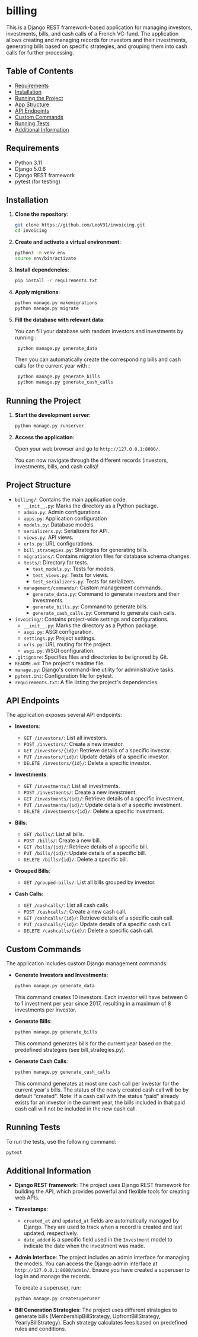 # billing
This is a Django REST framework-based application for managing investors, investments, bills, and cash calls of a French VC-fund. The application allows creating and managing records for investors and their investments, generating bills based on specific strategies, and grouping them into cash calls for further processing.

## Table of Contents

- [Requirements](#requirements)
- [Installation](#installation)
- [Running the Project](#running-the-project)
- [App Structure](#app-structure)
- [API Endpoints](#api-endpoints)
- [Custom Commands](#custom-commands)
- [Running Tests](#running-tests)
- [Additional Information](#additional-information)

## Requirements

- Python 3.11
- Django 5.0.6
- Django REST framework
- pytest (for testing)

## Installation

1. **Clone the repository**:

    ```sh
    git clone https://github.com/LeoV31/invoicing.git
    cd invoicing
    ```

2. **Create and activate a virtual environment**:

    ```sh
    python3 -m venv env
    source env/bin/activate
    ```

3. **Install dependencies**:

    ```sh
    pip install -r requirements.txt
    ```

4. **Apply migrations**:

    ```sh
    python manage.py makemigrations
    python manage.py migrate
    ```

5. **Fill the database with relevant data**:

    You can fill your database with random investors and investments by running :
   
   ```sh
    python manage.py generate_data
    ```
   
   Then you can automatically create the corresponding bills and cash calls for the current year with :
   
   ```sh
    python manage.py generate_bills
    python manage.py generate_cash_calls
    ```

## Running the Project

1. **Start the development server**:

    ```sh
    python manage.py runserver
    ```

2. **Access the application**:

    Open your web browser and go to `http://127.0.0.1:8000/`.

    You can now navigate through the different records (investors, investments, bills, and cash calls)!

## Project Structure

- `billing/`: Contains the main application code.
  - `__init__.py`: Marks the directory as a Python package.
  - `admin.py`: Admin configurations.
  - `apps.py`: Application configuration
  - `models.py`: Database models.
  - `serializers.py`: Serializers for API.
  - `views.py`: API views.
  - `urls.py`: URL configurations.
  - `bill_strategies.py`: Strategies for generating bills.
  - `migrations/`: Contains migration files for database schema changes.
  - `tests/`: Directory for tests.
    - `test_models.py`: Tests for models.
    - `test_views.py`: Tests for views.
    - `test_serializers.py`: Tests for serializers.
  - `management/commands/`: Custom management commands.
    - `generate_data.py`: Command to generate investors and their investments.
    - `generate_bills.py`: Command to generate bills.
    - `generate_cash_calls.py`: Command to generate cash calls.
- `invoicing/`: Contains project-wide settings and configurations.
    - `__init__.py`: Marks the directory as a Python package.
    - `asgi.py`: ASGI configuration.
    - `settings.py`: Project settings.
    - `urls.py`: URL routing for the project.
    - `wsgi.py`: WSGI configuration.
- `.gitignore`: Specifies files and directories to be ignored by Git.
- `README.md`: The project's readme file.
- `manage.py`: Django's command-line utility for administrative tasks.
- `pytest.ini`: Configuration file for pytest.
- `requirements.txt`: A file listing the project's dependencies.

## API Endpoints

The application exposes several API endpoints:

- **Investors**:
  - `GET /investors/`: List all investors.
  - `POST /investors/`: Create a new investor.
  - `GET /investors/{id}/`: Retrieve details of a specific investor.
  - `PUT /investors/{id}/`: Update details of a specific investor.
  - `DELETE /investors/{id}/`: Delete a specific investor.

- **Investments**:
  - `GET /investments/`: List all investments.
  - `POST /investments/`: Create a new investment.
  - `GET /investments/{id}/`: Retrieve details of a specific investment.
  - `PUT /investments/{id}/`: Update details of a specific investment.
  - `DELETE /investments/{id}/`: Delete a specific investment.

- **Bills**:
  - `GET /bills/`: List all bills.
  - `POST /bills/`: Create a new bill.
  - `GET /bills/{id}/`: Retrieve details of a specific bill.
  - `PUT /bills/{id}/`: Update details of a specific bill.
  - `DELETE /bills/{id}/`: Delete a specific bill.

- **Grouped Bills**:
  - `GET /grouped-bills/`: List all bills grouped by investor.

- **Cash Calls**:
  - `GET /cashcalls/`: List all cash calls.
  - `POST /cashcalls/`: Create a new cash call.
  - `GET /cashcalls/{id}/`: Retrieve details of a specific cash call.
  - `PUT /cashcalls/{id}/`: Update details of a specific cash call.
  - `DELETE /cashcalls/{id}/`: Delete a specific cash call.

## Custom Commands

The application includes custom Django management commands:

- **Generate Investors and Investments**:

    ```sh
    python manage.py generate_data
    ```

    This command creates 10 investors. Each investor will have between 0 to 1 investment per year since 2017, resulting in a maximum of 8 investments per investor.

- **Generate Bills**:

    ```sh
    python manage.py generate_bills
    ```

    This command generates bills for the current year based on the predefined strategies (see bill_strategies.py).

- **Generate Cash Calls**:

    ```sh
    python manage.py generate_cash_calls
    ```

    This command generates at most one cash call per investor for the current year's bills. The status of the newly created cash call will be by default "created".
    Note: If a cash call with the status "paid" already exists for an investor in the current year, the bills included in that paid cash call will not be included in the new cash call.

## Running Tests

To run the tests, use the following command:

```sh
pytest
```

## Additional Information

- **Django REST framework**: The project uses Django REST framework for building the API, which provides powerful and flexible tools for creating web APIs.

- **Timestamps**:
  - `created_at` and `updated_at` fields are automatically managed by Django. They are used to track when a record is created and last updated, respectively.
  - `date_added` is a specific field used in the `Investment` model to indicate the date when the investment was made.

- **Admin Interface**: The project includes an admin interface for managing the models. You can access the Django admin interface at `http://127.0.0.1:8000/admin/`. Ensure you have created a superuser to log in and manage the records.

  To create a superuser, run:
  
  ```sh
  python manage.py createsuperuser
  ```

- **Bill Generation Strategies**: The project uses different strategies to generate bills (MembershipBillStrategy, UpfrontBillStrategy, YearlyBillStrategy). Each strategy calculates fees based on predefined rules and conditions.
